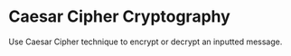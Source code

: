 # Caesar Cipher Cryptography
Use Caesar Cipher technique to encrypt or decrypt an inputted message.
